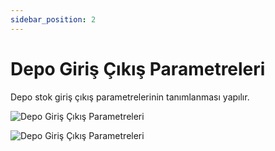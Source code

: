 ```yaml
---
sidebar_position: 2
---
```


# Depo Giriş Çıkış Parametreleri

Depo stok giriş çıkış parametrelerinin tanımlanması yapılır. 

![Depo Giriş Çıkış Parametreleri](/img/moduller/depo-giris-cikis-parametreleri-1.png)

![Depo Giriş Çıkış Parametreleri](/img/moduller/depo-giris-cikis-parametreleri-2.png)